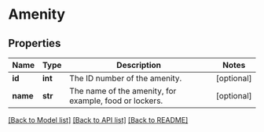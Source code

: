 # Amenity

## Properties
Name | Type | Description | Notes
------------ | ------------- | ------------- | -------------
**id** | **int** | The ID number of the amenity. | [optional] 
**name** | **str** | The name of the amenity, for example, food or lockers. | [optional] 

[[Back to Model list]](../README.md#documentation-for-models) [[Back to API list]](../README.md#documentation-for-api-endpoints) [[Back to README]](../README.md)


